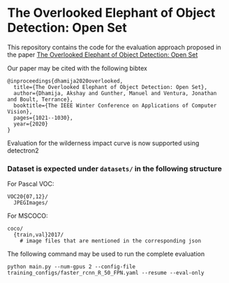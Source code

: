 # The Overlooked Elephant of Object Detection: Open Set
This repository contains the code for the evaluation approach proposed in the paper [The Overlooked Elephant of Object Detection: Open Set](https://openaccess.thecvf.com/content_WACV_2020/papers/Dhamija_The_Overlooked_Elephant_of_Object_Detection_Open_Set_WACV_2020_paper.pdf)

Our paper may be cited with the following bibtex
```
@inproceedings{dhamija2020overlooked,
  title={The Overlooked Elephant of Object Detection: Open Set},
  author={Dhamija, Akshay and Gunther, Manuel and Ventura, Jonathan and Boult, Terrance},
  booktitle={The IEEE Winter Conference on Applications of Computer Vision},
  pages={1021--1030},
  year={2020}
}
```

Evaluation for the wilderness impact curve is now supported using detectron2

### Dataset is expected under `datasets/` in the following structure 
For Pascal VOC:
```
VOC20{07,12}/
  JPEGImages/
```

For MSCOCO:

```
coco/
  {train,val}2017/
    # image files that are mentioned in the corresponding json
```

The following command may be used to run the complete evaluation

```python main.py --num-gpus 2 --config-file training_configs/faster_rcnn_R_50_FPN.yaml --resume --eval-only```
